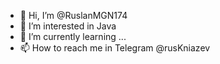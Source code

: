 - 👋 Hi, I’m @RuslanMGN174
- 👀 I’m interested in Java
- 🌱 I’m currently learning ...
- 📫 How to reach me in Telegram @rusKniazev

<!---
RuslanMGN174/RuslanMGN174 is a ✨ special ✨ repository because its `README.md` (this file) appears on your GitHub profile.
You can click the Preview link to take a look at your changes.
--->
